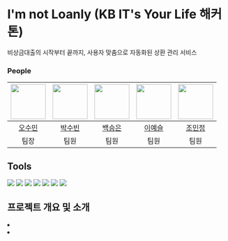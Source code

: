 # I'm not Loanly (KB IT's Your Life 해커톤) 
비상금대출의 시작부터 끝까지, 사용자 맞춤으로 자동화된 상환 관리 서비스


### People

|<img src="https://github.com/ssooomm.png" width="80">|<img src="https://github.com/subin4420.png" width="80">|<img src="https://github.com/s-eun20.png" width="80">|<img src="https://github.com/yesslee.png" width="80">|<img src="https://github.com/minjeongj0.png" width="80">|
|:---:|:---:|:---:|:---:|:---:|
|[오수민](https://github.com/ssooomm)|[박수빈](https://github.com/subin4420)|[백승은](https://github.com/s-eun20)|[이예슬](https://github.com/yesslee)|[조민정](https://github.com/minjeongj0)|
|팀장|팀원|팀원|팀원|팀원|


## Tools
<img src="https://img.shields.io/badge/Vue.js-4FC08D?style=for-the-badge&logo=Vue.js&logoColor=white"> <img src="https://img.shields.io/badge/HTML5-E34F26?style=for-the-badge&logo=HTML5&logoColor=white"> <img src="https://img.shields.io/badge/CSS3-1572B6?style=for-the-badge&logo=CSS3&logoColor=white"> <img src="https://img.shields.io/badge/Javascript-F7DF1E?style=for-the-badge&logo=Javascript&logoColor=white"> <img src="https://img.shields.io/badge/python-3776AB?style=for-the-badge&logo=python&logoColor=white"> <img src="https://img.shields.io/badge/FastAPI-005571?style=for-the-badge&logo=fastapi"> <img src="https://img.shields.io/badge/mysql-4479A1?style=for-the-badge&logo=mysql&logoColor=white">


## 프로젝트 개요 및 소개
<li></li>
<li></li>
